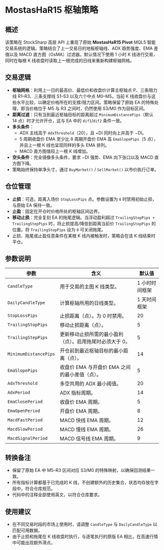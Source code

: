 # MostasHaR15 枢轴策略

## 概述
该策略在 StockSharp 高层 API 上重现了原始 **MostasHaR15 Pivot** MQL5 智能交易系统的逻辑。策略结合了上一交易日的地板枢轴线、ADX 趋势强度、EMA 差值以及 MACD 直方图（OsMA）过滤器。默认情况下使用 1 小时 K 线进行交易，同时在每根 K 线收盘时读取上一根完成的日线来重新构建枢轴网格。

## 交易逻辑
- **枢轴网格**：利用上一日的最高价、最低价和收盘价计算主枢轴点 P、三条阻力线 R1–R3、三条支撑线 S1–S3 以及六个中点 M0–M5。当前 K 线收盘价与这些水平比较，以确定价格所在的支撑/阻力区间。策略保留了原始 EA 的特殊处理，即当价格位于 M5 与 R3 之间时，仍然使用 S3/M0 作为目标区间。
- **距离过滤**：只有当到最近枢轴目标的距离超过 `MinimumDistancePips`（默认 14 点）时才允许开仓，这与 EA 中的 `dif1`/`dif2` 条件一致。
- **多头条件**：
  - ADX 主线高于 `AdxThreshold`（20），且 +DI 同时向上并高于 −DI。
  - 5 周期收盘价 EMA 至少比 8 周期开盘价 EMA 高 `EmaSlopePips`（5 点），并且上一根 K 线也呈现同样的多头 EMA 排列。
  - MACD 直方图值较上一根 K 线增加。
- **空头条件**：完全镜像多头条件，要求 −DI 强势、EMA 向下张口以及 MACD 直方图下降。
- 策略始终保持单净头寸，通过 `BuyMarket()` / `SellMarket()` 以市价执行订单。

## 仓位管理
- **止损**：可选，距离入场价 `StopLossPips` 点。参数设置为 `0` 时禁用初始止损，与原始 EA 保持一致。
- **止盈**：固定在开仓时价格所处的枢轴区间边界。
- **移动止损**：完全复刻 EA 的拖尾逻辑。当浮动盈利超过 `TrailingStopPips + TrailingStepPips` 时，将止损提高/降低到距离当前价 `TrailingStopPips` 的位置。将 `TrailingStopPips` 设为 `0` 可关闭拖尾。
- 止损、拖尾或止盈任意条件在某根 K 线内被触发时，策略会在该 K 线结束时平仓。

## 参数说明
| 参数 | 含义 | 默认值 |
|------|------|--------|
| `CandleType` | 用于交易的主图 K 线类型。 | 1 小时时间框架 |
| `DailyCandleType` | 计算枢轴所用的日线类型。 | 1 天时间框架 |
| `StopLossPips` | 止损距离（点）。为 0 时禁用。 | 20 |
| `TrailingStopPips` | 移动止损距离（点）。 | 5 |
| `TrailingStepPips` | 更新移动止损所需的最小盈利（点）。启用拖尾时必须大于 0。 | 5 |
| `MinimumDistancePips` | 开仓前到最近枢轴目标的最小距离（点）。 | 14 |
| `EmaSlopePips` | 收盘价 EMA 与开盘价 EMA 之间的最小差值（点）。 | 5 |
| `AdxThreshold` | 多空共用的 ADX 最小阈值。 | 20 |
| `AdxPeriod` | ADX 指标周期。 | 14 |
| `EmaClosePeriod` | 收盘价 EMA 周期。 | 5 |
| `EmaOpenPeriod` | 开盘价 EMA 周期。 | 8 |
| `MacdFastPeriod` | MACD 快线 EMA 周期。 | 12 |
| `MacdSlowPeriod` | MACD 慢线 EMA 周期。 | 26 |
| `MacdSignalPeriod` | MACD 信号线 EMA 周期。 | 9 |

## 转换备注
- 保留了原始 EA 中 M5–R3 区间对应 S3/M0 的特殊映射，以确保回测结果一致。
- 所有指标计算都基于已完成的 K 线，不创建额外的历史集合，状态均存放在字段中，符合仓库规范。
- 代码中的注释全部使用英文，以符合仓库要求。

## 使用建议
- 在不同交易时段的市场上使用时，请调整 `CandleType` 与 `DailyCandleType` 以匹配可用数据。
- 由于止损和拖尾在 K 线收盘时执行，与逐笔执行的原版 EA 相比，在高速行情中可能出现额外滑点。
